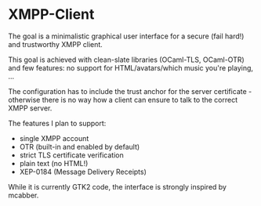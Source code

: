 XMPP-Client
===========

The goal is a minimalistic graphical user interface for a secure (fail hard!) and trustworthy XMPP client.

This goal is achieved with clean-slate libraries (OCaml-TLS, OCaml-OTR) and few features: no support for HTML/avatars/which music you're playing, ...

The configuration has to include the trust anchor for the server certificate - otherwise there is no way how a client can ensure to talk to the correct XMPP server.

The features I plan to support:
- single XMPP account
- OTR (built-in and enabled by default)
- strict TLS certificate verification
- plain text (no HTML!)
- XEP-0184 (Message Delivery Receipts)

While it is currently GTK2 code, the interface is strongly inspired by mcabber.
